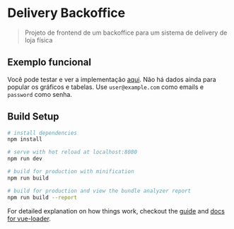 # Delivery Backoffice

> Projeto de frontend de um backoffice para um sistema de delivery de loja física

## Exemplo funcional

Você pode testar e ver a implementação [aqui](https://delivery-backoffice-cfdc0e.netlify.app/). Não há dados ainda para popular os gráficos e tabelas. Use `user@example.com` como emails e `password` como senha.

## Build Setup

``` bash
# install dependencies
npm install

# serve with hot reload at localhost:8080
npm run dev

# build for production with minification
npm run build

# build for production and view the bundle analyzer report
npm run build --report
```

For detailed explanation on how things work, checkout the [guide](http://vuejs-templates.github.io/webpack/) and [docs for vue-loader](http://vuejs.github.io/vue-loader).
